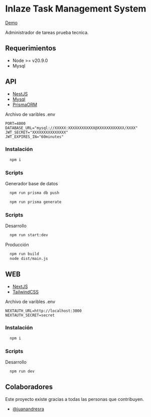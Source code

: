
# Inlaze Task Management System

[Demo](https://inlaze.juanandresra.online)

Administrador de tareas prueba tecnica.

## Requerimientos

- Node >= v20.9.0
- Mysql

## API

-  [NestJS](https://nestjs.com/)
-  [Mysql](https://www.mysql.com/)
-  [PrismaORM](https://www.prisma.io/)

Archivo de varibles .env

``` env
PORT=4000
DATABASE_URL="mysql://XXXXX:XXXXXXXXXXXX@XXXXXXXXXXXX/XXXX"
JWT_SECRET="XXXXXXXXXXXXXXX"
JWT_EXPIRES_IN="60minutes"
```

### Instalación

```bash
  npm i
```
### Scripts

Generador base de datos

```bash
  npm run prisma db push
```
```bash
  npm run prisma generate
```
### Scripts

Desarrollo

```bash
  npm run start:dev
```

Producción

```bash
  npm run build
  node dist/main.js 
```


## WEB

-  [NextJS](https://nextjs.org/)
-  [TailwindCSS](https://tailwindcss.com/)

Archivo de varibles .env

``` env
NEXTAUTH_URL=http://localhost:3000
NEXTAUTH_SECRET=secret
```

### Instalación

```bash
  npm i
```
### Scripts

Desarrollo

```bash
  npm run dev
```


## Colaboradores

Este proyecto existe gracias a todas las personas que contribuyen.


- [@juanandresra](https://www.github.com/juanandresra)
